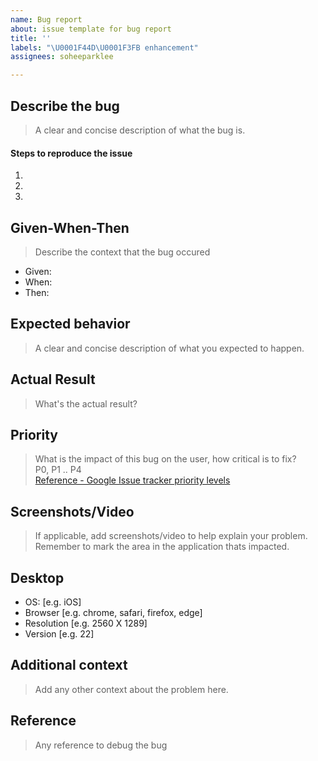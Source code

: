 ```yaml
---
name: Bug report
about: issue template for bug report
title: ''
labels: "\U0001F44D\U0001F3FB enhancement"
assignees: soheeparklee

---
```


## Describe the bug
> A clear and concise description of what the bug is.

#### Steps to reproduce the issue

1.
2.
3.

## Given-When-Then 

> Describe the context that the bug occured
- Given:
- When:
- Then:

## Expected behavior
> A clear and concise description of what you expected to happen.

## Actual Result
> What's the actual result?

## Priority
> What is the impact of this bug on the user, how critical is to fix?  <br>
> P0, P1 .. P4 <br>
[Reference - Google Issue tracker priority levels](https://developers.google.com/issue-tracker/concepts/issues#priority)

## Screenshots/Video
> If applicable, add screenshots/video to help explain your problem.
> Remember to mark the area in the application thats impacted.

## Desktop
- OS: [e.g. iOS]
- Browser [e.g. chrome, safari, firefox, edge]
- Resolution [e.g. 2560 X 1289]
- Version [e.g. 22]


## Additional context
> Add any other context about the problem here.


## Reference
> Any reference to debug the bug
